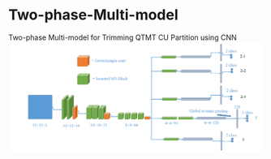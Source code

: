 # Two-phase-Multi-model
Two-phase Multi-model for Trimming QTMT CU Partition using CNN
![image](https://github.com/pinchieh/Two-phase-Multi-model/blob/master/architecture.PNG)  

